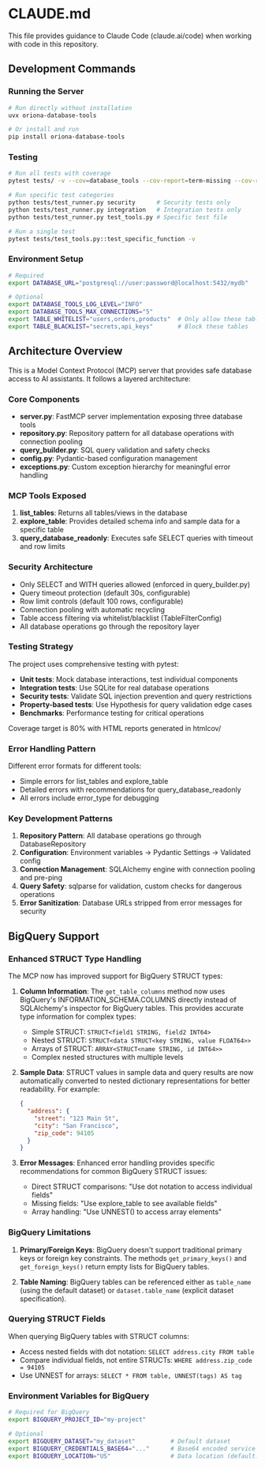 # CLAUDE.md

This file provides guidance to Claude Code (claude.ai/code) when working with code in this repository.

## Development Commands

### Running the Server
```bash
# Run directly without installation
uvx oriona-database-tools

# Or install and run
pip install oriona-database-tools
```

### Testing
```bash
# Run all tests with coverage
pytest tests/ -v --cov=database_tools --cov-report=term-missing --cov-report=html:htmlcov --cov-fail-under=80

# Run specific test categories
python tests/test_runner.py security      # Security tests only
python tests/test_runner.py integration   # Integration tests only
python tests/test_runner.py test_tools.py # Specific test file

# Run a single test
pytest tests/test_tools.py::test_specific_function -v
```

### Environment Setup
```bash
# Required
export DATABASE_URL="postgresql://user:password@localhost:5432/mydb"

# Optional
export DATABASE_TOOLS_LOG_LEVEL="INFO"
export DATABASE_TOOLS_MAX_CONNECTIONS="5"
export TABLE_WHITELIST="users,orders,products"  # Only allow these tables
export TABLE_BLACKLIST="secrets,api_keys"       # Block these tables
```

## Architecture Overview

This is a Model Context Protocol (MCP) server that provides safe database access to AI assistants. It follows a layered architecture:

### Core Components
- **server.py**: FastMCP server implementation exposing three database tools
- **repository.py**: Repository pattern for all database operations with connection pooling
- **query_builder.py**: SQL query validation and safety checks
- **config.py**: Pydantic-based configuration management
- **exceptions.py**: Custom exception hierarchy for meaningful error handling

### MCP Tools Exposed
1. **list_tables**: Returns all tables/views in the database
2. **explore_table**: Provides detailed schema info and sample data for a specific table
3. **query_database_readonly**: Executes safe SELECT queries with timeout and row limits

### Security Architecture
- Only SELECT and WITH queries allowed (enforced in query_builder.py)
- Query timeout protection (default 30s, configurable)
- Row limit controls (default 100 rows, configurable)
- Connection pooling with automatic recycling
- Table access filtering via whitelist/blacklist (TableFilterConfig)
- All database operations go through the repository layer

### Testing Strategy
The project uses comprehensive testing with pytest:
- **Unit tests**: Mock database interactions, test individual components
- **Integration tests**: Use SQLite for real database operations
- **Security tests**: Validate SQL injection prevention and query restrictions
- **Property-based tests**: Use Hypothesis for query validation edge cases
- **Benchmarks**: Performance testing for critical operations

Coverage target is 80% with HTML reports generated in htmlcov/

### Error Handling Pattern
Different error formats for different tools:
- Simple errors for list_tables and explore_table
- Detailed errors with recommendations for query_database_readonly
- All errors include error_type for debugging

### Key Development Patterns
1. **Repository Pattern**: All database operations go through DatabaseRepository
2. **Configuration**: Environment variables → Pydantic Settings → Validated config
3. **Connection Management**: SQLAlchemy engine with connection pooling and pre-ping
4. **Query Safety**: sqlparse for validation, custom checks for dangerous operations
5. **Error Sanitization**: Database URLs stripped from error messages for security

## BigQuery Support

### Enhanced STRUCT Type Handling

The MCP now has improved support for BigQuery STRUCT types:

1. **Column Information**: The `get_table_columns` method now uses BigQuery's INFORMATION_SCHEMA.COLUMNS directly instead of SQLAlchemy's inspector for BigQuery tables. This provides accurate type information for complex types:
   - Simple STRUCT: `STRUCT<field1 STRING, field2 INT64>`
   - Nested STRUCT: `STRUCT<data STRUCT<key STRING, value FLOAT64>>`
   - Arrays of STRUCT: `ARRAY<STRUCT<name STRING, id INT64>>`
   - Complex nested structures with multiple levels

2. **Sample Data**: STRUCT values in sample data and query results are now automatically converted to nested dictionary representations for better readability. For example:
   ```json
   {
     "address": {
       "street": "123 Main St",
       "city": "San Francisco",
       "zip_code": 94105
     }
   }
   ```

3. **Error Messages**: Enhanced error handling provides specific recommendations for common BigQuery STRUCT issues:
   - Direct STRUCT comparisons: "Use dot notation to access individual fields"
   - Missing fields: "Use explore_table to see available fields"
   - Array handling: "Use UNNEST() to access array elements"

### BigQuery Limitations

1. **Primary/Foreign Keys**: BigQuery doesn't support traditional primary keys or foreign key constraints. The methods `get_primary_keys()` and `get_foreign_keys()` return empty lists for BigQuery tables.

2. **Table Naming**: BigQuery tables can be referenced either as `table_name` (using the default dataset) or `dataset.table_name` (explicit dataset specification).

### Querying STRUCT Fields

When querying BigQuery tables with STRUCT columns:
- Access nested fields with dot notation: `SELECT address.city FROM table`
- Compare individual fields, not entire STRUCTs: `WHERE address.zip_code = 94105`
- Use UNNEST for arrays: `SELECT * FROM table, UNNEST(tags) AS tag`

### Environment Variables for BigQuery
```bash
# Required for BigQuery
export BIGQUERY_PROJECT_ID="my-project"

# Optional
export BIGQUERY_DATASET="my_dataset"          # Default dataset
export BIGQUERY_CREDENTIALS_BASE64="..."      # Base64 encoded service account JSON
export BIGQUERY_LOCATION="US"                 # Data location (default: US)
```